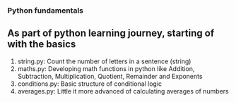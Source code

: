 ### Python fundamentals
## As part of python learning journey, starting of with the basics

1. string.py:
   Count the number of letters in a sentence (string)
3. maths.py:
   Developing math functions in python like Addition, Subtraction, Multiplication, Quotient, Remainder and Exponents
5. conditions.py:
   Basic structure of conditional logic
7. averages.py:
   Little it more advanced of calculating averages of numbers
